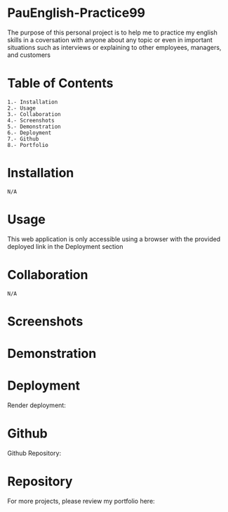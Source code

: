 # PauEnglish-Practice99

The purpose of this personal project is to help me to practice my english skills in a coversation with anyone about any topic or even in important situations such as interviews or explaining to other employees, managers, and customers

# Table of Contents

    1.- Installation
    2.- Usage
    3.- Collaboration
    4.- Screenshots
    5.- Demonstration
    6.- Deployment
    7.- Github
    8.- Portfolio
    
# Installation

    N/A

# Usage

This web application is only accessible using a browser with the provided deployed link in the Deployment section

# Collaboration

    N/A

# Screenshots

# Demonstration

# Deployment

Render deployment:

# Github

Github Repository:

# Repository

For more projects, please review my portfolio here: 